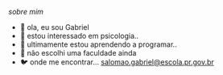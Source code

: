  _sobre mim_ 


- 👋 ola, eu sou Gabriel 
- 👀 estou interessado em psicologia..
- 🌱 ultimamente estou aprendendo a programar..
- 💞️ não escolhi uma faculdade ainda 
- 🐦 onde me encontrar... salomao.gabriel@escola.pr.gov.br
<!---
bielR2384/bielR2384 is a ✨ special ✨ repository because its `README.md` (this file) appears on your GitHub profile.
You can click the Preview link to take a look at your changes.
--->
